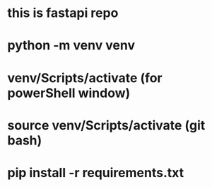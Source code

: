 # this is fastapi repo
# python -m venv venv
# venv/Scripts/activate (for powerShell window)
# source venv/Scripts/activate (git bash)
# pip install -r requirements.txt